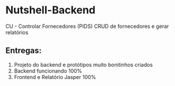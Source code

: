 # Nutshell-Backend

CU - Controlar Fornecedores (PIDS)
CRUD de fornecedores e gerar relatórios

## Entregas:
1. Projeto do backend e protótipos muito bonitinhos criados
2. Backend funcionando 100%
3. Frontend e Relatório Jasper 100%
